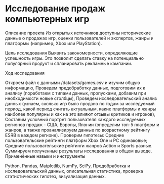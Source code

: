 # Исследование продаж компьютерных игр

Описание проекта
Из открытых источников доступны исторические данные о продажах игр, оценки пользователей и экспертов, жанры и платформы (например, Xbox или PlayStation).

Цель исследования
Выявить закономерности, определяющие успешность игры. Это позволит сделать ставку на потенциально популярный продукт и спланировать рекламные кампании.

Ход исследования

Откроем файл с данными /datasets/games.csv и изучим общую информацию,
Проведем предобработку данных, подготовим их к анализу (поработаем с типами данных, пропусками, добавим при необходимости новые столбцы),
Проведем исследовательский анализ данных (узнаем, сколько игр было продано по годам за исследуемый период, какой период считать актуальным, какие платформы и жанры наиболее популярны и как на это влияют отзывы критиков и игроков),
Составим условный портрет пользователя каждого исследуемых регионов продаж - США, Европы, Японии (определим топ-5 платформ и жанров, а также проанализируем данные по возрастному рейтингу ESRB в каждом регионе).
Проверим гипотезы: Средние пользовательские рейтинги платформ Xbox One и PC одинаковые; Средние пользовательские рейтинги жанров Action и Sports разные.
Суммируем полученные результаты исследования в общем выводе.
Применённые навыки и инструменты

Python, Pandas, Matplotlib, NumPy, SciPy,
Предобработка и исследовательский данных, описательная статистика, проверка статистических гипотез, визуализация данных.
